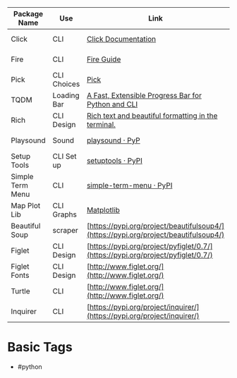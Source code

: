 | Package Name | Use | Link | Tags |
|---|---|---|---|
|Click|CLI|[](https://click.palletsprojects.com/en/8.1.x/)[Click Documentation](https://click.palletsprojects.com/en/8.1.x/)|no tags|
|Fire|CLI|[Fire Guide](https://google.github.io/python-fire/guide/)|no tags|
|Pick|CLI Choices|[Pick](https://pypi.org/project/pick/)|no tags|
|TQDM|Loading Bar|[A Fast, Extensible Progress Bar for Python and CLI](https://github.com/tqdm/tqdm)|no tags|
|Rich|CLI Design|[Rich text and beautiful formatting in the terminal.](https://github.com/Textualize/rich)|no tags|
|Playsound|Sound|[playsound · PyP](https://pypi.org/project/playsound/)|no tags|
|Setup Tools|CLI Set up|[setuptools · PyPI](https://pypi.org/project/setuptools/)|no tags|
|Simple Term Menu|CLI|[simple-term-menu · PyPI](https://pypi.org/project/simple-term-menu/)|no tags|
|Map Plot Lib|CLI Graphs|[Matplotlib](https://matplotlib.org/)|no tags|
|Beautiful Soup|scraper|[https://pypi.org/project/beautifulsoup4/](https://pypi.org/project/beautifulsoup4/)|no tags|
|Figlet|CLI Design|[https://pypi.org/project/pyfiglet/0.7/](https://pypi.org/project/pyfiglet/0.7/)|no tags|
|Figlet Fonts|CLI Design|[http://www.figlet.org/](http://www.figlet.org/)|no tags|
|Turtle|CLI|[http://www.figlet.org/](http://www.figlet.org/)|no tags|
|Inquirer|CLI|[https://pypi.org/project/inquirer/](https://pypi.org/project/inquirer/)|no tags|
# Basic Tags
- #python